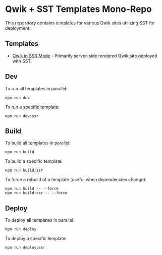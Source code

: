 # Qwik + SST Templates Mono-Repo

This repository contains templates for various Qwik sites utilizing SST for deployment.

## Templates

- [Qwik in SSR Mode](./templates/qwik-ssr/) - Primarily server-side rendered Qwik site deployed with SST.

## Dev

To run all templates in parallel:

```
npm run dev
```

To run a specific template:

```
npm run dev:ssr
```

## Build

To build all templates in parallel:

```
npm run build
```

To build a specific template:

```
npm run build:ssr
```

To force a rebuild of a template (useful when dependencies change):

```
npm run build -- --force
npm run build:ssr -- --force
```

## Deploy

To deploy all templates in parallel:

```
npm run deploy
```

To deploy a specific template:

```
npm run deploy:ssr
```
